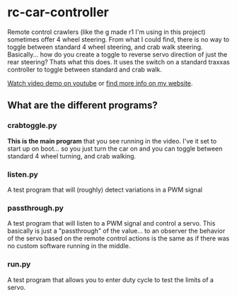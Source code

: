 # rc-car-controller

Remote control crawlers (like the g made r1 I'm using in this project) sometimes offer 4 wheel steering. From what I could find, there is no way to toggle between standard 4 wheel steering, and crab walk steering. Basically... how do you create a toggle to reverse servo direction of just the rear steering? Thats what this does. It uses the switch on a standard traxxas controller to toggle between standard and crab walk.

[Watch video demo on youtube]() or [find more info on my website]().

## What are the different programs?

### crabtoggle.py

**This is the main program** that you see running in the video. I've it set to start up on boot... so you just turn the car on and you can toggle between standard 4 wheel turning, and crab walking.

### listen.py

A test program that will (roughly) detect variations in a PWM signal

### passthrough.py

A test program that will listen to a PWM signal and control a servo. This basically is just a "passthrough" of the value... to an observer the behavior of the servo based on the remote control actions is the same as if there was no custom software running in the middle.

### run.py

A test program that allows you to enter duty cycle to test the limits of a servo.
